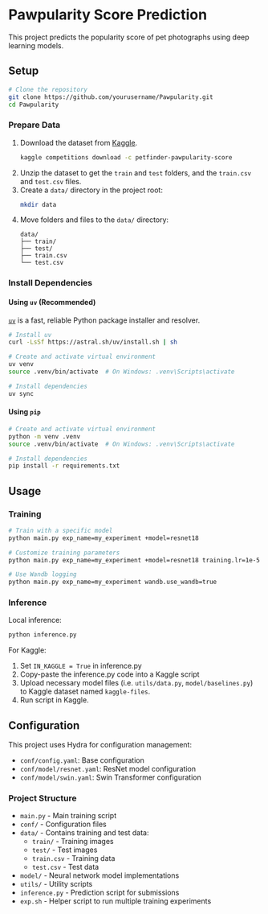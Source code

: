 # Pawpularity Score Prediction

This project predicts the popularity score of pet photographs using deep learning models.


## Setup

```bash
# Clone the repository
git clone https://github.com/yourusername/Pawpularity.git
cd Pawpularity
```

### Prepare Data

1. Download the dataset from [Kaggle](https://www.kaggle.com/c/petfinder-pawpularity-score/data).
   ```bash
   kaggle competitions download -c petfinder-pawpularity-score
   ```
2. Unzip the dataset to get the `train` and `test` folders, and the `train.csv` and `test.csv` files.
3. Create a `data/` directory in the project root:
   ```bash
   mkdir data
   ```
3. Move folders and files to the `data/` directory:
   ```
   data/
   ├── train/
   ├── test/
   ├── train.csv
   └── test.csv
   ```

### Install Dependencies

#### Using `uv` (Recommended)

[`uv`](https://github.com/astral-sh/uv) is a fast, reliable Python package installer and resolver.

```bash
# Install uv
curl -LsSf https://astral.sh/uv/install.sh | sh

# Create and activate virtual environment
uv venv
source .venv/bin/activate  # On Windows: .venv\Scripts\activate

# Install dependencies
uv sync
```

#### Using `pip`

```bash
# Create and activate virtual environment
python -m venv .venv
source .venv/bin/activate  # On Windows: .venv\Scripts\activate

# Install dependencies
pip install -r requirements.txt
```

## Usage

### Training

```bash
# Train with a specific model
python main.py exp_name=my_experiment +model=resnet18

# Customize training parameters
python main.py exp_name=my_experiment +model=resnet18 training.lr=1e-5 training.epochs=20

# Use Wandb logging
python main.py exp_name=my_experiment wandb.use_wandb=true
```

### Inference

Local inference:
```bash
python inference.py
```

For Kaggle:
1. Set `IN_KAGGLE = True` in inference.py
2. Copy-paste the inference.py code into a Kaggle script
3. Upload necessary model files (i.e. `utils/data.py`, `model/baselines.py`) to Kaggle dataset named `kaggle-files`.
4. Run script in Kaggle.


## Configuration

This project uses Hydra for configuration management:

- `conf/config.yaml`: Base configuration
- `conf/model/resnet.yaml`: ResNet model configuration
- `conf/model/swin.yaml`: Swin Transformer configuration

### Project Structure

- `main.py` - Main training script
- `conf/` - Configuration files
- `data/` - Contains training and test data:
  - `train/` - Training images
  - `test/` - Test images
  - `train.csv` - Training data
  - `test.csv` - Test data
- `model/` - Neural network model implementations
- `utils/` - Utility scripts
- `inference.py` - Prediction script for submissions
- `exp.sh` - Helper script to run multiple training experiments
